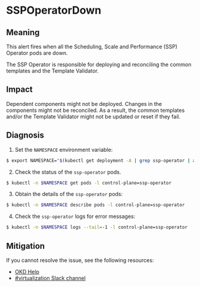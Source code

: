 # SSPOperatorDown
<!--apinnick, Nov. 2022-->

## Meaning

This alert fires when all the Scheduling, Scale and Performance (SSP) Operator pods are down.

The SSP Operator is responsible for deploying and reconciling the common templates and the Template Validator.

## Impact

Dependent components might not be deployed. Changes in the components might not be reconciled. As a result, the common templates and/or the Template Validator might not be updated or reset if they fail.

## Diagnosis

1. Set the `NAMESPACE` environment variable:
  ```bash
  $ export NAMESPACE="$(kubectl get deployment -A | grep ssp-operator | awk '{print $1}')"
  ```
2. Check the status of the `ssp-operator` pods.
  ```bash
  $ kubectl -n $NAMESPACE get pods -l control-plane=ssp-operator
  ```
3. Obtain the details of the `ssp-operator` pods:
  ```bash
  $ kubectl -n $NAMESPACE describe pods -l control-plane=ssp-operator
  ```
4. Check the `ssp-operator` logs for error messages:
  ```bash
  $ kubectl -n $NAMESPACE logs --tail=-1 -l control-plane=ssp-operator
  ```

## Mitigation

<!--DS: If you cannot resolve the issue, log in to the [Customer Portal](https://access.redhat.com) and open a support case, attaching the artifacts gathered during the Diagnosis procedure.-->

<!--USstart-->
If you cannot resolve the issue, see the following resources:

- [OKD Help](https://www.okd.io/help/)
- [#virtualization Slack channel](https://kubernetes.slack.com/channels/virtualization)
<!--USend-->

